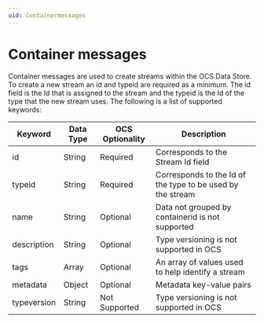 ```yaml
---
uid: Containermessages
---
```


# Container messages

Container messages are used to create streams within the OCS Data Store.
To create a new stream an id and typeid are required as a minimum. The
id field is the Id that is assigned to the stream and the typeid is the
Id of the type that the new stream uses. The following is a list of
supported keywords:

| Keyword | Data Type | OCS Optionality | Description |
| ------- | --------- | --------------- | ----------- | 
| id | String | Required | Corresponds to the Stream Id field |
| typeid | String | Required | Corresponds to the Id of the type to be used by the stream |
| name | String | Optional | Data not grouped by containerid is not supported |
| description | String | Optional | Type versioning is not supported in OCS |
| tags | Array | Optional | An array of values used to help identify a stream |
| metadata | Object | Optional | Metadata key-value pairs |
| typeversion | String | Not Supported | Type versioning is not supported in OCS |
